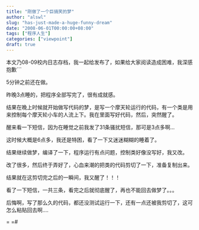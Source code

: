 ```yaml
---
title: "刚做了一个巨搞笑的梦"
author: "alswl"
slug: "has-just-made-a-huge-funny-dream"
date: "2008-06-01T00:00:00+08:00"
tags: ["程序人生"]
categories: ["viewpoint"]
draft: true
---
```


本文乃08-09校内日志存档，我一起给发布了，如果给大家阅读造成困难，我深感抱歉```

5分钟之前还在做。

昨晚3点睡的，把程序全部写完了，很有成就感。

结果在晚上时候就开始做写代码的梦，是写一个摩天轮运行的代码，有一个类是用来控制每个摩天轮小车的人流上下。我在里面写好代码，然后，突然醒了。

醒来看一下短信，因为在睡觉之前我发了31条骚扰短信，那可是3点多啊...

这时候大概是6点多，我还是特困，看了一下又迷迷糊糊的睡着了。

结果继续做梦，编译了一下，程序运行有点问题，控制类好像没写好，我又改。

改了很多，然后终于弄好了，心血来潮的把类的代码剪切了一下，准备复制出来。

结果就在这剪切完之后的一瞬间，我又醒了！！！

看了一下短信，一共三条，看完之后就彻底醒了，再也不能回去做梦了。。。

后悔啊，写了那么久的代码，都还没测试运行一下，还有一点还被我剪切了，这可怎么粘贴回去啊....

= =#

